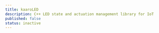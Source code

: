```yaml
---
title: kaaroLED
description: C++ LED state and actuation management library for IoT
published: false
status: inactive
---
```

